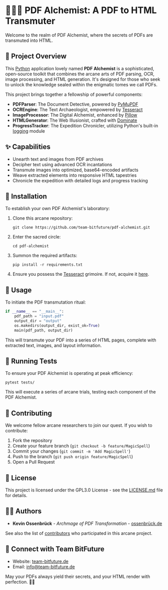# 👩🏼‍🔬 PDF Alchemist: A PDF to HTML Transmuter

Welcome to the realm of PDF Alchemist, where the secrets of PDFs are transmuted into HTML.

## 🌟 Project Overview

This [Python](https://www.python.org) application lovely named **PDF Alchemist** is a sophisticated, open-source toolkit that combines the arcane arts of PDF parsing, OCR, image processing, and HTML generation. It's designed for those who seek to unlock the knowledge sealed within the enigmatic tomes we call PDFs.

This project brings together a fellowship of powerful components:

- **PDFParser**: The Document Detective, powered by [PyMuPDF](https://github.com/pymupdf/PyMuPDF)
- **OCREngine**: The Text Archaeologist, empowered by [Tesseract](https://github.com/tesseract-ocr/tesseract)
- **ImageProcessor**: The Digital Alchemist, enhanced by [Pillow](https://github.com/python-pillow/Pillow)
- **HTMLGenerator**: The Web Illusionist, crafted with [Dominate](https://github.com/Knio/dominate)
- **ProgressTracker**: The Expedition Chronicler, utilizing Python's built-in [logging](https://docs.python.org/3/library/logging.html) module

## ✨ Capabilities

- Unearth text and images from PDF archives
- Decipher text using advanced OCR incantations
- Transmute images into optimized, base64-encoded artifacts
- Weave extracted elements into responsive HTML tapestries
- Chronicle the expedition with detailed logs and progress tracking

## 🧪 Installation

To establish your own PDF Alchemist's laboratory:

1. Clone this arcane repository:
   ```
   git clone https://github.com/team-bitfuture/pdf-alchemist.git
   ```
2. Enter the sacred circle:
   ```
   cd pdf-alchemist
   ```
3. Summon the required artifacts:
   ```
   pip install -r requirements.txt
   ```
4. Ensure you possess the [Tesseract](https://github.com/tesseract-ocr/tesseract) grimoire. If not, acquire it [here](https://github.com/tesseract-ocr/tesseract).

## 🔮 Usage

To initiate the PDF transmutation ritual:

```python
if __name__ == "__main__":
    pdf_path = "input.pdf" 
    output_dir = "output"
    os.makedirs(output_dir, exist_ok=True) 
    main(pdf_path, output_dir)
```

This will transmute your PDF into a series of HTML pages, complete with extracted text, images, and layout information.

## 🧬 Running Tests

To ensure your PDF Alchemist is operating at peak efficiency:

```
pytest tests/
```

This will execute a series of arcane trials, testing each component of the PDF Alchemist.

## 🤝 Contributing

We welcome fellow arcane researchers to join our quest. If you wish to contribute:

1. Fork the repository
2. Create your feature branch (`git checkout -b feature/MagicSpell`)
3. Commit your changes (`git commit -m 'Add MagicSpell'`)
4. Push to the branch (`git push origin feature/MagicSpell`)
5. Open a Pull Request

## 📜 License

This project is licensed under the GPL3.0 License - see the [LICENSE.md](LICENSE.md) file for details.

## 🧙‍♂️ Authors

- **Kevin Ossenbrück** - *Archmage of PDF Transformation* - [ossenbrück.de](https://ossenbrück.de)

See also the list of [contributors](https://github.com/team-bitfuture/pdf-alchemist/contributors) who participated in this arcane project.

## 🌟 Connect with Team BitFuture

- Website: [team-bitfuture.de](https://team-bitfuture.de)
- Email: [info@team-bitfuture.de](mailto:info@team-bitfuture.de)

May your PDFs always yield their secrets, and your HTML render with perfection. 📜🌐
